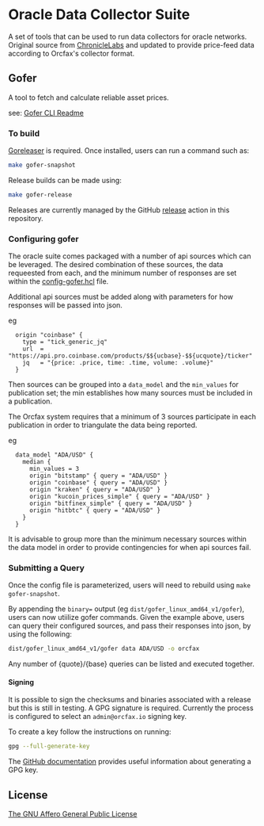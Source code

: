 # Oracle Data Collector Suite

A set of tools that can be used to run data collectors for oracle networks. Original source from
[ChronicleLabs][chronicle-1] and updated to provide price-feed data according to
Orcfax's collector format.

[chronicle-1]: https://github.com/chronicleprotocol/oracle-suite

## Gofer

A tool to fetch and calculate reliable asset prices.

see: [Gofer CLI Readme](cmd/gofer/README.md)

### To build

[Goreleaser][gr-1] is required. Once installed, users can run a command such
as:

```sh
make gofer-snapshot
```

Release builds can be made using:

```sh
make gofer-release
```

Releases are currently managed by the GitHub [release][gh-1] action in this
repository.

### Configuring gofer

The oracle suite comes packaged with a number of api sources which can be
leveraged. The desired combination of these sources, the data requeested from
each, and the minimum number of responses are set within the
[config-gofer.hcl](config/config-gofer.hcl) file.

Additional api sources must be added along with parameters for how responses
will be passed into json.

eg

```
  origin "coinbase" {
    type = "tick_generic_jq"
    url  = "https://api.pro.coinbase.com/products/$${ucbase}-$${ucquote}/ticker"
    jq   = "{price: .price, time: .time, volume: .volume}"
  }
```

Then sources can be grouped into a `data_model` and the `min_values` for
publication set; the min establishes how many sources must be included in a
publication.

The Orcfax system requires that a minimum of 3 sources participate in each
publication in order to triangulate the data being reported.

eg

```
  data_model "ADA/USD" {
    median {
      min_values = 3
      origin "bitstamp" { query = "ADA/USD" }
      origin "coinbase" { query = "ADA/USD" }
      origin "kraken" { query = "ADA/USD" }
      origin "kucoin_prices_simple" { query = "ADA/USD" }
      origin "bitfinex_simple" { query = "ADA/USD" }
      origin "hitbtc" { query = "ADA/USD" }
    }
  }
```

It is advisable to group more than the minimum necessary sources within the data
model in order to provide contingencies for when api sources fail.


### Submitting a Query

Once the config file is parameterized, users will need to rebuild using `make
gofer-snapshot`.

By appending the `binary=` output (eg `dist/gofer_linux_amd64_v1/gofer`), users
can now utiilize gofer commands. Given the example above, users can query their
configured sources, and pass their responses into json, by using the following:

```sh
dist/gofer_linux_amd64_v1/gofer data ADA/USD -o orcfax
```

Any number of {quote}/{base} queries can be listed and executed together.

#### Signing

It is possible to sign the checksums and binaries associated with a release but
this is still in testing. A GPG signature is required. Currently the process
is configured to select an `admin@orcfax.io` signing key.

To create a key follow the instructions on running:

```sh
gpg --full-generate-key
```

The [GitHub documentation][gh-2] provides useful information about generating a
GPG key.

[gr-1]: https://goreleaser.com/install/
[gh-1]: .github/workflows/release.yml
[gh-2]: https://docs.github.com/en/authentication/managing-commit-signature-verification/generating-a-new-gpg-key

## License

[The GNU Affero General Public License][affero-1]

[affero-1]: https://www.tldrlegal.com/license/gnu-affero-general-public-license-v3-agpl-3-0
